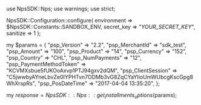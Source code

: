 use NpsSDK::Nps;
use warnings;
use strict;

NpsSDK::Configuration::configure( 
    environment => $NpsSDK::Constants::SANDBOX_ENV,
    secret_key => "_YOUR_SECRET_KEY_",
    sanitize => 1 
    );

my $params = {
    "psp_Version" => "2.2",
    "psp_MerchantId" => "sdk_test",
    "psp_Amount" => "100",
    "psp_Product" => "14",
    "psp_Currency" => "152",
    "psp_Country" => "CHL",
    "psp_NumPayments" => "12",
    "psp_PaymentMethodToken" => "KCVMXsbue5fUKOoAxvp1PTJ94gxv2dQM",
    "psp_ClientSession" => "C5jwwbyAYneLbvZe0IYPHTvn7ODMb3vG8ZqCYaYIioUmWUbcgKscGpg8WhXrspRs",
    "psp_PosDateTime" => "2017-04-04 13:35:20",
};

my $response = NpsSDK::Nps::get_installments_options($params);